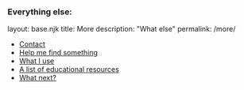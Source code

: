 ### Everything else:
layout: base.njk
title: More
description: "What else"
permalink: /more/

- [Contact](https://rohit.online/contact/)
- [Help me find something](https://rohit.online/find/)
- [What I use](https://rohit.online/uses/)
- [A list of educational resources](https://rohit.online/resources/)
- [What next?](https://rohit.online/next/)